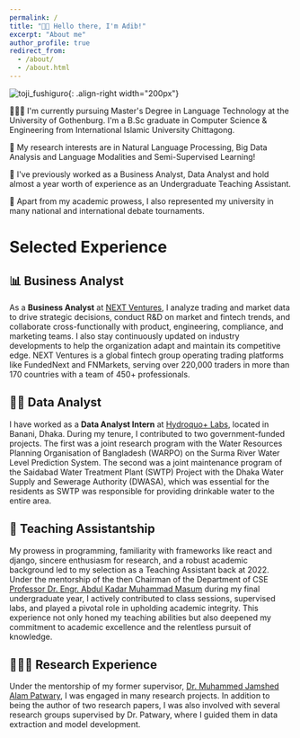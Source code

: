 ```yaml
---
permalink: /
title: "👋🏼 Hello there, I'm Adib!"
excerpt: "About me"
author_profile: true
redirect_from: 
  - /about/
  - /about.html
---
```


![toji_fushiguro](https://github.com/Aveiro11/Adib.github.io/assets/74791612/3f209969-c9ed-4b1a-90f4-4281f579bc5a){: .align-right width="200px"}



👨🏻‍🎓 I'm currently pursuing Master's Degree in Language Technology at the University of Gothenburg. I'm a B.Sc graduate in Computer Science & Engineering from International Islamic University Chittagong.

🔬 My research interests are in Natural Language Processing, Big Data Analysis and Language Modalities and Semi-Supervised Learning!

💼 I've previously worked as a Business Analyst, Data Analyst and hold  almost a year worth of experience as an Undergraduate Teaching Assistant.

🏅 Apart from my academic prowess, I also represented my university in many national and international debate tournaments.

# Selected Experience
## 📊 Business Analyst
As a **Business Analyst** at [NEXT Ventures](https://nextventures.io/), I analyze trading and market data to drive strategic decisions, conduct R&D on market and fintech trends, and collaborate cross-functionally with product, engineering, compliance, and marketing teams. I also stay continuously updated on industry developments to help the organization adapt and maintain its competitive edge. NEXT Ventures is a global fintech group operating trading platforms like FundedNext and FNMarkets, serving over 220,000 traders in more than 170 countries with a team of 450+ professionals.

## 👩‍💻 Data Analyst
I have worked as a **Data Analyst Intern** at [Hydroquo+ Labs](https://bd.linkedin.com/company/hydroquo), located in Banani, Dhaka. During my tenure, I contributed to two government-funded projects. The first was a joint research program with the Water Resources Planning Organisation of Bangladesh (WARPO) on the Surma River Water Level Prediction System. The second was a joint maintenance program of the Saidabad Water Treatment Plant (SWTP) Project with the Dhaka Water Supply and Sewerage Authority (DWASA), which was essential for the residents as SWTP was responsible for providing drinkable water to the entire area.

## 📜 Teaching Assistantship
My prowess in programming, familiarity with frameworks like react and django, sincere enthusiasm for research, and a robust academic background led to my selection as a Teaching Assistant back at 2022. Under the mentorship of the then Chairman of the Department of CSE [Professor Dr. Engr. Abdul Kadar Muhammad Masum](https://faculty.daffodilvarsity.edu.bd/profile/swe/kadar.html) during my final undergraduate year, I actively contributed to class sessions, supervised labs, and played a pivotal role in upholding academic integrity. This experience not only honed my teaching abilities but also deepened my commitment to academic excellence and the relentless pursuit of knowledge.

## 👨🏻‍🔬 Research Experience
Under the mentorship of my former supervisor, [Dr. Muhammed Jamshed Alam Patwary](https://cuet.ac.bd/members/770), I was engaged in many research projects. In addition to being the author of two research papers, I was also involved with several research groups supervised by Dr. Patwary, where I guided them in data extraction and model development.
